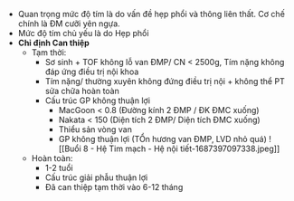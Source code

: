 - Quan trọng mức độ tím là do vấn đề hẹp phổi và thông liên thất. Cơ chế chính là ĐM cưỡi yên ngựa.
- Mức độ tím chủ yếu là do Hẹp phổi
- **Chỉ định Can thiệp**
	- Tạm thời:
		- Sơ sinh + TOF không lỗ van ĐMP/ CN < 2500g, Tím nặng không đáp ứng điều trị nội khoa
		- Tím nặng/ thường xuyên không đứng điều trị nội + không thể PT sửa chữa hoàn toàn
		- Cấu trúc GP không thuận lợi
			- MacGoon < 0.8 (Đường kính 2 ĐMP / ĐK ĐMC xuống)
			- Nakata < 150 (Diện tích 2 ĐMP/ Diện tích ĐMC xuống)
			- Thiểu sản vòng van
			- GP không thuận lợi (TỔn hương van ĐMP, LVD nhỏ quá)
		![[Buổi 8 - Hệ Tim mạch - Hệ nội tiết-1687397097338.jpeg]]
	- Hoàn toàn:
		- 1-2 tuổi
		- Cấu trúc giải phẫu thuận lợi
		- Đã can thiệp tạm thời vào 6-12 tháng
